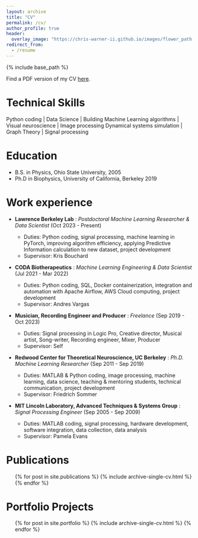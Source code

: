 ```yaml
---
layout: archive
title: "CV"
permalink: /cv/
author_profile: true
header:
  overlay_image: "https://chris-warner-ii.github.io/images/flower_path.JPG"
redirect_from:
  - /resume
---
```


{% include base_path %}

Find a PDF version of my CV [here](https://chris-warner-ii.github.io/files/Warner_resume.pdf).

Technical Skills
======

Python coding | Data Science | Building Machine Learning algorithms | Visual neuroscience | Image processing
Dynamical systems simulation | Graph Theory | Signal processing

Education
======
* B.S. in Physics, Ohio State University, 2005
* Ph.D in Biophysics, University of California, Berkeley 2019

Work experience
======

* **Lawrence Berkeley Lab** : *Postdoctoral Machine Learning Researcher & Data Scientist* (Oct 2023 - Present)
  * Duties: Python coding, signal processing, machine learning in PyTorch, improving algorithm efficiency, applying Predictive Information calculation to new dataset, project development
  * Supervisor: Kris Bouchard 

* **CODA Biotherapeutics** : *Machine Learning Engineering & Data Scientist* (Jul 2021 - Mar 2022) 
  * Duties: Python coding, SQL, Docker containerization, integration and automation with Apache Airflow, AWS Cloud computing, project development 
  * Supervisor: Andres Vargas  

* **Musician, Recording Engineer and Producer** : *Freelance*  (Sep 2019 - Oct 2023)
  * Duties: Signal processing in Logic Pro, Creative director, Musical artist, Song-writer, Recording engineer, Mixer, Producer 
  * Supervisor: Self  

* **Redwood Center for Theoretical Neuroscience, UC Berkeley** : *Ph.D. Machine Learning Researcher* (Sep 2011 - Sep 2019)
  * Duties: MATLAB & Python coding, image processing, machine learning, data science, teaching & mentoring students, technical communication, project development
  * Supervisor: Friedrich Sommer  

* **MIT Lincoln Laboratory, Advanced Techniques & Systems Group** : *Signal Processing Engineer* (Sep 2005 - Sep 2009)
  * Duties: MATLAB coding, signal processing, hardware development, software integration, data collection, data analysis 
  * Supervisor: Pamela Evans   
  

Publications
======
  <ul>{% for post in site.publications %}
    {% include archive-single-cv.html %}
  {% endfor %}</ul>

Portfolio Projects
======
  <ol>{% for post in site.portfolio %}
    {% include archive-single-cv.html %}
  {% endfor %}</ol>  
  
<!--  
Talks
======
  <ul>{% for post in site.talks %}
    {% include archive-single-talk-cv.html %}
  {% endfor %}</ul>
  
Teaching
======
  <ul>{% for post in site.teaching %}
    {% include archive-single-cv.html %}
  {% endfor %}</ul>


  
Service and leadership
======
* 

-->  
